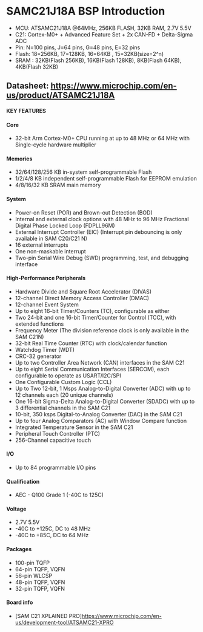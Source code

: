 # SAMC21J18A BSP Introduction

[](README_zh.md) 

- MCU: ATSAMC21J18A @64MHz, 256KB FLASH, 32KB RAM, 2.7V  5.5V
- C21: Cortex-M0+ + Advanced Feature Set + 2x CAN-FD + Delta-Sigma ADC
- Pin: N=100 pins, J=64 pins, G=48 pins, E=32 pins
- Flash: 18=256KB, 17=128KB, 16=64KB , 15=32KB(size=2^n)
- SRAM : 32KB(Flash 256KB), 16KB(Flash 128KB), 8KB(Flash 64KB), 4KB(Flash 32KB)
## Datasheet: <https://www.microchip.com/en-us/product/ATSAMC21J18A>

#### KEY FEATURES

#### Core
  - 32-bit Arm Cortex-M0+ CPU running at up to 48 MHz or 64 MHz with Single-cycle hardware multiplier

####  Memories
  - 32/64/128/256 KB in-system self-programmable Flash
  - 1/2/4/8 KB independent self-programmable Flash for EEPROM emulation
  - 4/8/16/32 KB SRAM main memory

#### System
  - Power-on Reset (POR) and Brown-out Detection (BOD)
  - Internal and external clock options with 48 MHz to 96 MHz Fractional Digital Phase Locked Loop (FDPLL96M)
  - External Interrupt Controller (EIC) (Interrupt pin debouncing is only available in SAM C20/C21 N)
  - 16 external interrupts
  - One non-maskable interrupt
  - Two-pin Serial Wire Debug (SWD) programming, test, and debugging interface

#### High-Performance Peripherals
  - Hardware Divide and Square Root Accelerator (DIVAS)
  - 12-channel Direct Memory Access Controller (DMAC)
  - 12-channel Event System
  - Up to eight 16-bit Timer/Counters (TC), configurable as either
  - Two 24-bit and one 16-bit Timer/Counter for Control (TCC), with extended functions
  - Frequency Meter (The division reference clock is only available in the SAM C21N)
  - 32-bit Real Time Counter (RTC) with clock/calendar function
  - Watchdog Timer (WDT)
  - CRC-32 generator
  - Up to two Controller Area Network (CAN) interfaces in the SAM C21
  - Up to eight Serial Communication Interfaces (SERCOM), each configurable to operate as USART/I2C/SPI
  - One Configurable Custom Logic (CCL)
  - Up to Two 12-bit, 1 Msps Analog-to-Digital Converter (ADC) with up to 12 channels each (20 unique channels)
  - One 16-bit Sigma-Delta Analog-to-Digital Converter (SDADC) with up to 3 differential channels in the SAM C21
  - 10-bit, 350 ksps Digital-to-Analog Converter (DAC) in the SAM C21
  - Up to four Analog Comparators (AC) with Window Compare function
  - Integrated Temperature Sensor in the SAM C21
  - Peripheral Touch Controller (PTC)
  - 256-Channel capacitive touch

#### I/O
  - Up to 84 programmable I/O pins

#### Qualification
  - AEC - Q100 Grade 1 (-40C to 125C)

#### Voltage
  - 2.7V  5.5V
  - -40C to +125C, DC to 48 MHz
  - -40C to +85C, DC to 64 MHz

#### Packages
  - 100-pin TQFP
  - 64-pin TQFP, VQFN
  - 56-pin WLCSP
  - 48-pin TQFP, VQFN
  - 32-pin TQFP, VQFN

#### Board info
- [SAM C21 XPLAINED PRO]https://www.microchip.com/en-us/development-tool/ATSAMC21-XPRO
